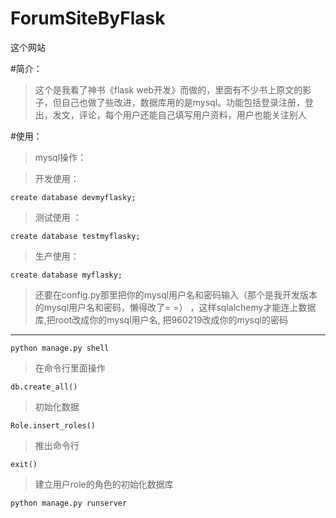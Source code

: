 # ForumSiteByFlask

这个网站

#简介：
>这个是我看了神书《flask web开发》而做的，里面有不少书上原文的影子，但自己也做了些改进，数据库用的是mysql。功能包括登录注册，登出，发文，评论，每个用户还能自己填写用户资料，用户也能关注别人


#使用：

>mysql操作：

>开发使用：

    create database devmyflasky;
    
>测试使用 ：   
    
    create database testmyflasky;
    
>生产使用： 

    create database myflasky;

>还要在config.py那里把你的mysql用户名和密码输入（那个是我开发版本的mysql用户名和密码，懒得改了= =） ，这样sqlalchemy才能连上数据库,把root改成你的mysql用户名,  把960219改成你的mysql的密码

***

    python manage.py shell

>在命令行里面操作

  
    db.create_all()

>初始化数据
  
    Role.insert_roles()

>推出命令行
  
    exit()
  
>建立用户role的角色的初始化数据库
  
    python manage.py runserver
